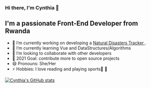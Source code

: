 ### Hi there, I'm Cynthia 👋

## I'm a passionate Front-End Developer from Rwanda
 
- 🔭 I’m currently working on developing a [Natural Disasters Tracker ](https://github.com/ciradu2204/NaturalDisasters-Tracker).
- 🌱 I’m currently learning Vue and DataStructures/Algorithms 
- 👯 I’m looking to collaborate with other developers
- :goal_net: 2021 Goal: contribute more to open source projects
- 😄 Pronouns: She/Her
- ⚡ Hobbies: I love reading and playing sports:basketball: :volleyball:


[![Cynthia's GitHub stats](https://github-readme-stats.vercel.app/api?username=ciradu2204&show_icons=true&theme=cobalt)](https://github.com/anuraghazra/github-readme-stats)


